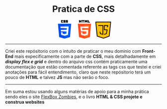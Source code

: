 <div align="center">

# Pratica de CSS

<code><img src="./imgs/css-logo.png" alt="css-logo" height=60px/></code>
<code><img src="./imgs/html-logo.png" alt="html-logo" height=60px/></code>
<code><img src="./imgs/js-logo.png" alt="js-logo" height=55px/></code>

</div>

---

Criei este repósitorio com o intuito de praticar o meu dominio com **Front-End** mais expecificamente com a parte de **CSS**, mais detalhadamente em **_display flex e grid_** e dentro do arquivo css contém praticamente uma documentação que estão comentada referente as tags css que testei e criei anotações para fácil entendimento, claro que neste repósitorio terá um pouco de **HTML** e talvez **JS** mas não serão o foco.

---

Em suma estou usando alguns matérias de apoio para a minha prática sendo eles o site <a href="https://mastery.games/flexboxzombies/">FlexBox Zombies</a>, e o livro **HTML & CSS projete e construa websites**
